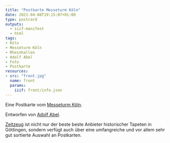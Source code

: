 ```yaml
---
title: "Postkarte Messeturm Köln"
date: 2021-04-08T19:15:07+01:00
type: postcard
outputs:
  - iiif-manifest
  - html
tags:
- Köln
- Messeturm Köln
- Rheinhallen
- Adolf Abel
- Foto
- Postkarte
resources:
- src: "front.jpg"
  name: front
  params:
    iiif: front/info.json
---
```


Eine Postkarte vom [Messeturm Köln](https://de.wikipedia.org/wiki/Messeturm_K%C3%B6ln).

<!--more-->
Entworfen von [Adolf Abel](/tags/Adolf-Abel).

<div class="source"><a href="http://zeitzeug.de/">Zeitzeug</a> ist nicht nur der beste beste Anbieter historischer Tapeten in Göttingen, sondern verfügt auch über eine umfangreiche und vor allem sehr gut sortierte Auswahl an Postkarten.</div>
